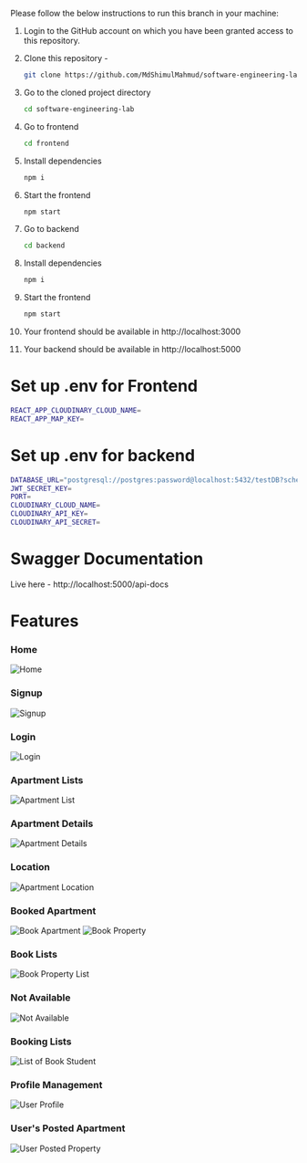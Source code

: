 Please follow the below instructions to run this branch in your machine:

1. Login to the GitHub account on which you have been granted access to this repository.

2. Clone this repository -
   ```sh
   git clone https://github.com/MdShimulMahmud/software-engineering-lab.git
   ```
3. Go to the cloned project directory
   ```sh
   cd software-engineering-lab
   ```
4. Go to frontend
   ```sh
   cd frontend
   ```
5. Install dependencies
   ```sh
   npm i
   ```
6. Start the frontend

   ```sh
   npm start

   ```

7. Go to backend
   ```sh
   cd backend
   ```
8. Install dependencies
   ```sh
   npm i
   ```
9. Start the frontend
   ```sh
   npm start
   ```
10. Your frontend should be available in http://localhost:3000

11. Your backend should be available in http://localhost:5000

# Set up .env for Frontend

```sh
REACT_APP_CLOUDINARY_CLOUD_NAME=
REACT_APP_MAP_KEY=

```

# Set up .env for backend

```sh
DATABASE_URL="postgresql://postgres:password@localhost:5432/testDB?schema=public"
JWT_SECRET_KEY=
PORT=
CLOUDINARY_CLOUD_NAME=
CLOUDINARY_API_KEY=
CLOUDINARY_API_SECRET=
```

# Swagger Documentation

Live here - http://localhost:5000/api-docs

# Features

### Home

![Home](https://github.com/MdShimulMahmud/software-engineering-lab/blob/master/images/Home%20page.png)

### Signup

![Signup](https://github.com/MdShimulMahmud/software-engineering-lab/blob/master/images/Signup.png)

### Login

![Login](https://github.com/MdShimulMahmud/software-engineering-lab/blob/master/images/Login.png)

### Apartment Lists

![Apartment List](https://github.com/MdShimulMahmud/software-engineering-lab/blob/master/images/apartment%20list.png)

### Apartment Details

![Apartment Details](https://github.com/MdShimulMahmud/software-engineering-lab/blob/master/images/apartment%20details.png)

### Location

![Apartment Location](https://github.com/MdShimulMahmud/software-engineering-lab/blob/master/images/apartment%20location.png)

### Booked Apartment

![Book Apartment](https://github.com/MdShimulMahmud/software-engineering-lab/blob/master/images/Book%20apartment.png)
![Book Property](https://github.com/MdShimulMahmud/software-engineering-lab/blob/master/images/booked%20property.png)

### Book Lists

![Book Property List](https://github.com/MdShimulMahmud/software-engineering-lab/blob/master/images/booked%20property%20list.png)

### Not Available

![Not Available](https://github.com/MdShimulMahmud/software-engineering-lab/blob/master/images/book%20student%20not%20available.png)

### Booking Lists

![List of Book Student](https://github.com/MdShimulMahmud/software-engineering-lab/blob/master/images/list%20of%20booked%20students.png)

### Profile Management

![User Profile](https://github.com/MdShimulMahmud/software-engineering-lab/blob/master/images/Profile%20Management.png)

### User's Posted Apartment

![User Posted Property](https://github.com/MdShimulMahmud/software-engineering-lab/blob/master/images/your%20porperty%20list.png)
